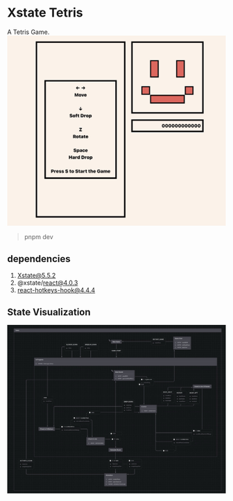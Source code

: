 # Xstate Tetris


A Tetris Game.
![game](./public/images/game-start.jpg)

> pnpm dev

## dependencies
1. Xstate@5.5.2
2. @xstate/react@4.0.3
3. react-hotkeys-hook@4.4.4

## State Visualization
![state](./public/images/xstate-viz.jpg)
